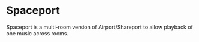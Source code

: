 Spaceport
============

Spaceport is a multi-room version of Airport/Shareport to allow
playback of one music across rooms.


